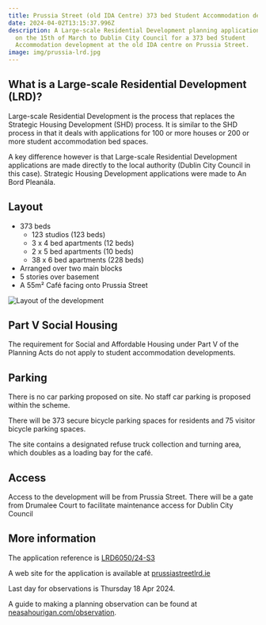 ```yaml
---
title: Prussia Street (old IDA Centre) 373 bed Student Accommodation development
date: 2024-04-02T13:15:37.996Z
description: A Large-scale Residential Development planning application was made
  on the 15th of March to Dublin City Council for a 373 bed Student
  Accommodation development at the old IDA centre on Prussia Street.
image: img/prussia-lrd.jpg
---
```

## What is a Large-scale Residential Development (LRD)?

Large-scale Residential Development is the process that replaces the Strategic Housing Development (SHD) process. It is similar to the SHD process in that it deals with applications for 100 or more houses or 200 or more student accommodation bed spaces.

A key difference however is that Large-scale Residential Development applications are made directly to the local authority (Dublin City Council in this case). Strategic Housing Development applications were made to An Bord Pleanála.

## Layout

* 373 beds
  * 123 studios (123 beds)
  * 3 x 4 bed apartments (12 beds)
  * 2 x 5 bed apartments (10 beds)
  * 38 x 6 bed apartments (228 beds)
* Arranged over two main blocks
* 5 stories over basement
* A 55m² Café facing onto Prussia Street

![Layout of the development](/img/prussia-lrd-layout.png "Layout of the development")

## Part V Social Housing

The requirement for Social and Affordable Housing under Part V of the Planning Acts do not apply to student accommodation developments.

## Parking

There is no car parking proposed on site. No staff car parking is proposed within the scheme.

There will be 373 secure bicycle parking spaces for residents and 75 visitor bicycle parking spaces. 

The site contains a designated refuse truck collection and turning area, which doubles as a loading bay for the café.

## Access

Access to the development will be from Prussia Street. There will be a gate from Drumalee Court to facilitate maintenance access for Dublin City Council 

## More information

The application reference is [LRD6050/24-S3](https://planning.agileapplications.ie/dublincity/application-details/160449) 

A web site for the application is available at [prussiastreetlrd.ie](https://prussiastreetlrd.ie/)

Last day for observations is Thursday 18 Apr 2024.

A guide to making a planning observation can be found at [neasahourigan.com/observation](https://neasahourigan.com/post/planning-observation/).